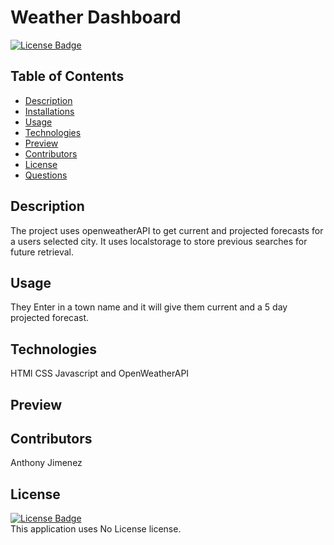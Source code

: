 # Weather Dashboard
[![License Badge]()]()
  ## Table of Contents
  - [Description](#Description)
  - [Installations](#Installations)
  - [Usage](#Usage)
  - [Technologies](#Technologies)
  - [Preview](#Preview)
  - [Contributors](#Contributors)
  - [License](#License)
  - [Questions](#Questions)
  ## Description
  The project uses openweatherAPI to get current and projected forecasts for a users selected city. It uses localstorage to store previous searches for future retrieval. 
  
  ## Usage
  They Enter in a town name and it will give them current and a 5 day projected forecast. 

  ## Technologies
  HTMl CSS Javascript and OpenWeatherAPI

  ## Preview
  

  ## Contributors
  Anthony Jimenez

  ## License
  [![License Badge]()]()
  </br>
  This application uses No License license. 

